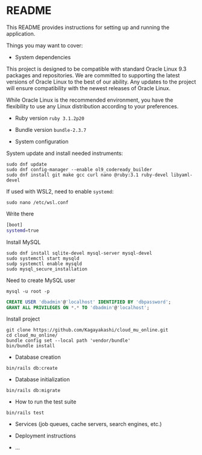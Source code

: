 # README

This README provides instructions for setting up and running the application.

Things you may want to cover:
* System dependencies

This project is designed to be compatible with standard Oracle Linux 9.3 packages and repositories. We are committed to supporting the latest versions of Oracle Linux to the best of our ability. Any updates to the project will ensure compatibility with the newest releases of Oracle Linux.

While Oracle Linux is the recommended environment, you have the flexibility to use any Linux distribution according to your preferences.

* Ruby version `ruby 3.1.2p20`

* Bundle version `bundle-2.3.7`

* System configuration

System update and install needed instruments:
```shell
sudo dnf update
sudo dnf config-manager --enable ol9_codeready_builder
sudo dnf install git make gcc curl nano @ruby:3.1 ruby-devel libyaml-devel
```

If used with WSL2, need to enable `systemd`:
```shell
sudo nano /etc/wsl.conf
```

Write there
```bash
[boot]
systemd=true
```

Install MySQL
```shell
sudo dnf install sqlite-devel mysql-server mysql-devel
sudo systemctl start mysqld
sudp systemctl enable mysqld
sudo mysql_secure_installation
```

Need to create MySQL user
```shell
mysql -u root -p
```
```sql
CREATE USER 'dbadmin'@'localhost' IDENTIFIED BY 'dbpassword';
GRANT ALL PRIVILEGES ON *.* TO 'dbadmin'@'localhost';
```

Install project
```shell
git clone https://github.com/Kagayakashi/cloud_mu_online.git
cd cloud_mu_online/
bundle config set --local path 'vendor/bundle'
bin/bundle install
```

* Database creation

```shell
bin/rails db:create
```

* Database initialization

```shell
bin/rails db:migrate
```

* How to run the test suite

```
bin/rails test
```

* Services (job queues, cache servers, search engines, etc.)

* Deployment instructions

* ...
